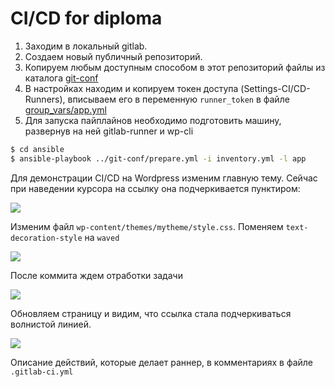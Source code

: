 # CI/CD for diploma

1. Заходим в локальный gitlab.  
2. Создаем новый публичный репозиторий.  
3. Копируем любым доступным способом в этот репозиторий файлы из каталога [git-conf](../git-conf)
4. В настройках находим и копируем токен доступа (Settings-CI/CD-Runners), вписываем его в переменную `runner_token` в файле [group_vars/app.yml](./prepare.yml)
5. Для запуска пайплайнов необходимо подготовить машину, развернув на ней gitlab-runner и wp-cli
```bash
$ cd ansible
$ ansible-playbook ../git-conf/prepare.yml -i inventory.yml -l app 
```
Для демонстрации CI/CD на Wordpress изменим главную тему. Сейчас при наведении курсора на ссылку она подчеркивается пунктиром:
  
![](/screenshots/cicd1.png)  

Изменим файл `wp-content/themes/mytheme/style.css`. Поменяем `text-decoration-style` на `waved`
  
![](/screenshots/cicd2.png)  
  
После коммита ждем отработки задачи
  
![](/screenshots/cicd3.png)  
  
Обновляем страницу и видим, что ссылка стала подчеркиваться волнистой линией.
  
![](/screenshots/cicd4.png)
  
Описание действий, которые делает раннер, в комментариях в файле `.gitlab-ci.yml`
